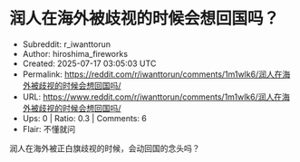 # 润人在海外被歧视的时候会想回国吗？

- Subreddit: r_iwanttorun
- Author: hiroshima_fireworks
- Created: 2025-07-17 03:05:03 UTC
- Permalink: https://reddit.com/r/iwanttorun/comments/1m1wlk6/润人在海外被歧视的时候会想回国吗/
- URL: https://www.reddit.com/r/iwanttorun/comments/1m1wlk6/润人在海外被歧视的时候会想回国吗/
- Ups: 0 | Ratio: 0.3 | Comments: 6
- Flair: 不懂就问


润人在海外被正白旗歧视的时候，会动回国的念头吗？


